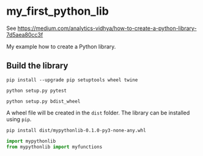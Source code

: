 # my_first_python_lib

See https://medium.com/analytics-vidhya/how-to-create-a-python-library-7d5aea80cc3f 

My example how to create a Python library.


## Build the library

```shell
pip install --upgrade pip setuptools wheel twine
```

```shell
python setup.py pytest
```


```shell
python setup.py bdist_wheel
```
A wheel file will be created in the `dist` folder.
The library can be installed using `pip`. 
```shell
pip install dist/mypythonlib-0.1.0-py3-none-any.whl
```

```python
import mypythonlib
from mypythonlib import myfunctions
```